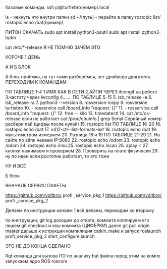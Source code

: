 базовые команды.
ssh pi@turtlebro(номер).local

ls - чекнуть что внутри папки
sd ~/(путь) - перейти в папку
rostopic list/ rostopic echo /bat(пример)

ПИТОН СКАЧАТЬ
sudo apt install python3-psutil
sudo apt install python3-tqdm

cat /etc/*-release Я НЕ ПОМНЮ ЗАЧЕМ ЭТО

КОРОЧЕ 1 ДЕНЬ

А И Б БЛОК

А блок
приёмка, ну тут сами разберёмся, нет драйвера двигателя.
ПЕРЕХОДИМ К КОМАНДАМ

ПО ТАБЛИЦЕ 1-4
1.ИМЯ КАК В СЕТИ
2.АЙПИ ЧЕРЕЗ ifcongif на роботе
3.частоту через iwconfig
4.......
ПО ТАБЛИЦЕ 5-15
5. lsb_release -a
6. lsb_release -a
7. python3 --version
8. rosversion rospy
9. rosversion turtlebro
10. - rosservice call /board_info "request: {}"
11. - rosservice call /board_info "request: {}"
12. free -- kilo
13. timedatectl
14. cat /etc/os-release если не работает cat /proc/cpuinfo | grep Serial
Серийный номер расбери пай (цифры после нулей)
15. rostopic list
ПО ТАБЛИЦЕ 16-20
16. rostopic echo /bat
17. v412-ctl--list-formats-ext
18. rostopic echo /bat
19. мультиметром измеряем
20. Разница 18 и 19
ПО ТАБЛИЦЕ 21-29
21. На сайте по айпи чекаем IP:8080
22. rostopic echo /odom
23. rostopic echo /odom
24. rostopic echo /imu
25. rostopic echo /scan
26. aplay -l
27. кнопки нажимаем и проверяем
28. Проверить на плате физически
29. ну по идеи если ростопик работает, то это тоже

НУ И ВСЁ

Б блок

ВНАЧАЛЕ СЕРВИС ПАКЕТЫ
 
https://github.com/voltbro/ profi _service_pkg_1
https://github.com/voltbro/ profi _service_pkg_2

Делаем по инструкции качаем 1 всё делаем, переходим ко второму

по инструкции, git log доходим до отката, коммита коппируем его
пишем git checkout и хеш коммита (ЦИФЕРКИ)
далее git pull origin master
дальше к иструкции компилиция catkin_make
и запуск roslaunch profi_service_pkg_2 start_configure.launch








ЭТО НЕ ДО КОНЦА СДЕЛАНО

Rqt команда для вызова ПО по анализу bat файла
перед этим на компе запускаем ядро ROS roscore
